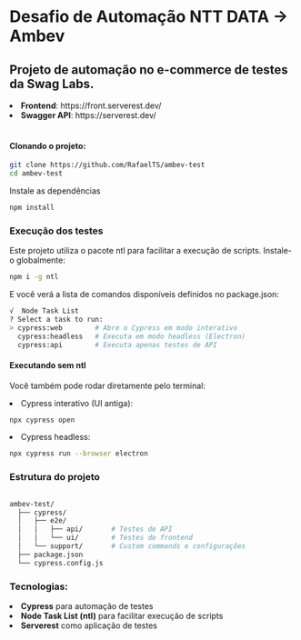 # Desafio de Automação NTT DATA -> Ambev

## Projeto de automação no e-commerce de testes da Swag Labs.

<li><b> Frontend</b>: https://front.serverest.dev/</li>
<li><b> Swagger API</b>: https://serverest.dev/ </li>
</br>

#### Clonando o projeto:

```bash
git clone https://github.com/RafaelTS/ambev-test
cd ambev-test
```

Instale as dependências

```bash
npm install
```

### Execução dos testes

Este projeto utiliza o pacote ntl para facilitar a execução de scripts.
Instale-o globalmente:

```bash
npm i -g ntl
```

E você verá a lista de comandos disponíveis definidos no package.json:

```bash
√  Node Task List
? Select a task to run:
> cypress:web        # Abre o Cypress em modo interativo
  cypress:headless   # Executa em modo headless (Electron)
  cypress:api        # Executa apenas testes de API
```


#### Executando sem ntl

Você também pode rodar diretamente pelo terminal:

<li>Cypress interativo (UI antiga):</li>

```bash
npx cypress open
```
<li>Cypress headless:</li>

```bash
npx cypress run --browser electron
```

### Estrutura do projeto


```bash

ambev-test/
  ├── cypress/
  │   ├── e2e/
  │   │   ├── api/       # Testes de API
  │   │   └── ui/        # Testes de frontend
  │   └── support/       # Custom commands e configurações
  ├── package.json
  └── cypress.config.js
```

### Tecnologias:

<li> <b>Cypress</b> para automação de testes </li>
<li> <b>Node Task List (ntl)</b> para facilitar execução de scripts</li>
<li> <b>Serverest</b> como aplicação de testes</li>
